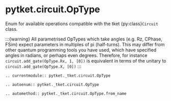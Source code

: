 # pytket.circuit.OpType

Enum for available operations compatible with the tket {py:class}`Circuit` class.

:::{warning}
All parametrised OpTypes which take angles (e.g. Rz, CPhase, FSim) expect parameters in multiples of pi (half-turns).
This may differ from other quantum programming tools you have used, which have specified angles in radians, or perhaps even degrees.
Therefore, for instance `circuit.add_gate(OpType.Rx, 1, [0])` is equivalent in terms of the unitary to `circuit.add_gate(OpType.X, [0])`
:::

```{eval-rst}
.. currentmodule:: pytket._tket.circuit.OpType
```

```{eval-rst}
.. autoenum:: pytket._tket.circuit.OpType
```

```{eval-rst}
.. automethod:: pytket._tket.circuit.OpType.from_name
```
